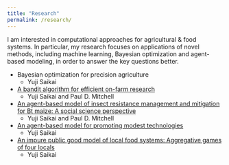 ```yaml
---
title: "Research"
permalink: /research/
---
```


I am interested in computational approaches for agricultural & food systems. In particular, my research focuses on applications of novel methods, including machine learning, Bayesian optimization and agent-based modeling, in order to answer the key questions better.

* Bayesian optimization for precision agriculture
  - Yuji Saikai
* [A bandit algorithm for efficient on-farm research](https://github.com/ysaikai/MABPS)
  - Yuji Saikai and Paul D. Mitchell
* [An agent-based model of insect resistance management and mitigation for Bt maize: A social science perspective](https://github.com/ysaikai/BTABM)
  - Yuji Saikai and Paul D. Mitchell
* [An agent-based model for promoting modest technologies](https://github.com/ysaikai/TechAdoption)
  - Yuji Saikai
* [An impure public good model of local food systems: Aggregative games of four locals](https://github.com/ysaikai/LFSGames)
  - Yuji Saikai
